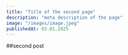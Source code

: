 ```yaml
---
title: "Title of the second page"
description: "meta description of the page"
image: "/images/image.jpeg"
publishedAt: 03.01.2025
---
```


##second post
